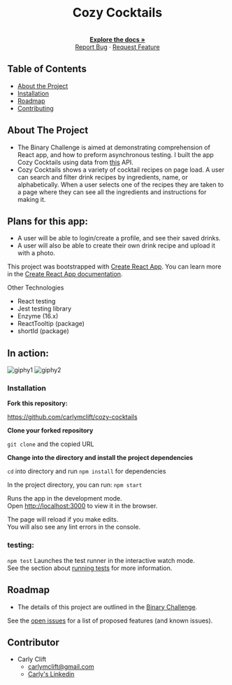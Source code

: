<br />
<p align="center">
  <a href="https://github.com/carlymclift/cozy-cocktails">
  </a>

  <h1 align="center">Cozy Cocktails</h1>

  <p align="center">
    <br />
    <a href="https://github.com/carlymclift/Carlys-Overlook-Hotel"><strong>Explore the docs »</strong></a>
    <br />
    <a href="https://github.com/carlymclift/cozy-cocktails/issues">Report Bug</a>
    ·
    <a href="https://github.com/carlymclift/cozy-cocktails/issues">Request Feature</a>
  </p>
</p>

## Table of Contents

- [About the Project](#about-the-project)
- [Installation](#installation)
- [Roadmap](#roadmap)
- [Contributing](#contributing)

<!-- ABOUT THE PROJECT -->

## About The Project

- The Binary Challenge is aimed at demonstrating comprehension of React app, and how to preform asynchronous testing. I built the app Cozy Cocktails using data from [this](https://www.thecocktaildb.com/api.php) API. 
- Cozy Cocktails shows a variety of cocktail recipes on page load. A user can search and filter drink recipes by ingredients, name, or alphabetically. When a user selects one of the recipes they are taken to a page where they can see all the ingredients and instructions for making it. 

## Plans for this app:

- A user will be able to login/create a profile, and see their saved drinks.
- A user will also be able to create their own drink recipe and upload it with a photo.

This project was bootstrapped with [Create React App](https://github.com/facebook/create-react-app).
You can learn more in the [Create React App documentation](https://facebook.github.io/create-react-app/docs/getting-started).

Other Technologies
  - React testing
  - Jest testing library
  - Enzyme (16.x)
  - ReactTooltip (package)
  - shortId (package)

## In action:
![giphy1](https://user-images.githubusercontent.com/61163743/93833801-eb0aab80-fc36-11ea-9a64-e70abc44b1ca.gif)
![giphy2](https://user-images.githubusercontent.com/61163743/93833839-070e4d00-fc37-11ea-9d01-b95abd40b675.gif)

### Installation

**Fork this repository:**

https://github.com/carlymclift/cozy-cocktails

**Clone your forked repository**

`git clone` and the copied URL

**Change into the directory and install the project dependencies**

`cd` into directory and run `npm install` for dependencies

In the project directory, you can run:
`npm start`

Runs the app in the development mode.<br />
Open [http://localhost:3000](http://localhost:3000) to view it in the browser.

The page will reload if you make edits.<br />
You will also see any lint errors in the console.

### testing:
`npm test`
Launches the test runner in the interactive watch mode.<br />
See the section about [running tests](https://facebook.github.io/create-react-app/docs/running-tests) for more information.

## Roadmap

- The details of this project are outlined in the <a href="https://frontend.turing.io/projects/module-3/binary-challenge.html" target="\__blank">Binary Challenge</a>.

See the [open issues](https://github.com/carlymclift/cozy-cocktails/issues) for a list of proposed features (and known issues).

## Contributor

- Carly Clift
  - carlymclift@gmail.com
  - [Carly's Linkedin](https://www.linkedin.com/in/carly-clift-8795491a4/)
